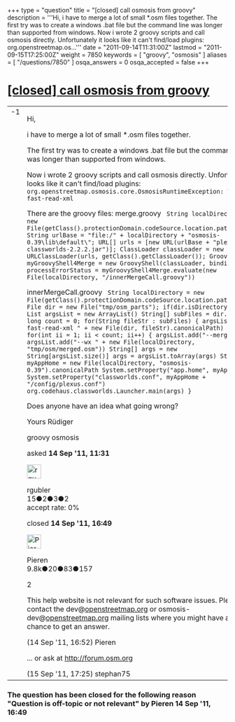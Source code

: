 +++
type = "question"
title = "[closed] call osmosis from groovy"
description = '''Hi, i have to merge a lot of small *.osm files together.  The first try was to create a windows .bat file but the command line was longer than supported from windows. Now i wrote 2 groovy scripts and call osmosis directly. Unfortunately it looks like it can&#x27;t find/load plugins:  org.openstreetmap.os...'''
date = "2011-09-14T11:31:00Z"
lastmod = "2011-09-15T17:25:00Z"
weight = 7850
keywords = [ "groovy", "osmosis" ]
aliases = [ "/questions/7850" ]
osqa_answers = 0
osqa_accepted = false
+++

<div class="headNormal">

# [\[closed\] call osmosis from groovy](/questions/7850/call-osmosis-from-groovy)

</div>

<div id="main-body">

<div id="askform">

<table id="question-table" style="width:100%;">
<colgroup>
<col style="width: 50%" />
<col style="width: 50%" />
</colgroup>
<tbody>
<tr>
<td style="width: 30px; vertical-align: top"><div class="vote-buttons">
<span id="post-7850-upvote" class="ajax-command post-vote up" rel="nofollow" title="I like this post (click again to cancel)"> </span>
<div id="post-7850-score" class="post-score" title="current number of votes">
-1
</div>
<span id="post-7850-downvote" class="ajax-command post-vote down" rel="nofollow" title="I dont like this post (click again to cancel)"> </span> <span id="favorite-mark" class="ajax-command favorite-mark" rel="nofollow" title="mark/unmark this question as favorite (click again to cancel)"> </span>
<div id="favorite-count" class="favorite-count">
&#10;</div>
</div></td>
<td><div id="item-right">
<div class="question-body">
<p>Hi,</p>
<p>i have to merge a lot of small *.osm files together.</p>
<p>The first try was to create a windows .bat file but the command line was longer than supported from windows.</p>
<p>Now i wrote 2 groovy scripts and call osmosis directly. Unfortunately it looks like it can't find/load plugins: <code>org.openstreetmap.osmosis.core.OsmosisRuntimeException: Task type fast-read-xml</code></p>
<p>There are the groovy files: merge.groovy <code> String localDirectory = new File(getClass().protectionDomain.codeSource.location.path).parent String urlBase = "file:/" + localDirectory + "osmosis-0.39\lib\default\"; URL[] urls = [new URL(urlBase + "plexus-classworlds-2.2.2.jar")]; ClassLoader classLoader = new URLClassLoader(urls, getClass().getClassLoader()); GroovyShell myGroovyShell4Merge = new GroovyShell(classLoader, binding); processErrorStatus = myGroovyShell4Merge.evaluate(new File(localDirectory, "/innerMergeCall.groovy")) </code></p>
<p>innerMergeCall.groovy <code> String localDirectory = new File(getClass().protectionDomain.codeSource.location.path).parent File dir = new File("tmp/osm_parts"); if(dir.isDirectory()) { List argsList = new ArrayList() String[] subFiles = dir.list() long count = 0; for(String fileStr : subFiles) { argsList.add("--fast-read-xml " + new File(dir, fileStr).canonicalPath) count++ } for(int ii = 1; ii &lt; count; ii++) { argsList.add("--merge") } argsList.add("--wx " + new File(localDirectory, "tmp/osm/merged.osm")) String[] args = new String[argsList.size()] args = argsList.toArray(args) String myAppHome = new File(localDirectory, "osmosis-0.39").canonicalPath System.setProperty("app.home", myAppHome) System.setProperty("classworlds.conf", myAppHome + "/config/plexus.conf") org.codehaus.classworlds.Launcher.main(args) } </code></p>
<p>Does anyone have an idea what going wrong?</p>
<p>Yours Rüdiger</p>
</div>
<div id="question-tags" class="tags-container tags">
<span class="post-tag tag-link-groovy" rel="tag" title="see questions tagged &#39;groovy&#39;">groovy</span> <span class="post-tag tag-link-osmosis" rel="tag" title="see questions tagged &#39;osmosis&#39;">osmosis</span>
</div>
<div id="question-controls" class="post-controls">
&#10;</div>
<div class="post-update-info-container">
<div class="post-update-info post-update-info-user">
<p>asked <strong>14 Sep '11, 11:31</strong></p>
<img src="https://secure.gravatar.com/avatar/75e5e762d630a85a2deec2421fa28f98?s=32&amp;d=identicon&amp;r=g" class="gravatar" width="32" height="32" alt="rgubler&#39;s gravatar image" />
<p><span>rgubler</span><br />
<span class="score" title="15 reputation points">15</span><span title="2 badges"><span class="badge1">●</span><span class="badgecount">2</span></span><span title="3 badges"><span class="silver">●</span><span class="badgecount">3</span></span><span title="2 badges"><span class="bronze">●</span><span class="badgecount">2</span></span><br />
<span class="accept_rate" title="Rate of the user&#39;s accepted answers">accept rate:</span> <span title="rgubler has no accepted answers">0%</span></p>
</div>
<div class="post-update-info post-update-info-edited">
<p><span> closed <strong>14 Sep '11, 16:49</strong> </span></p>
<img src="https://secure.gravatar.com/avatar/0e92f2d89853fd4e04c4b40a921e519b?s=32&amp;d=identicon&amp;r=g" class="gravatar" width="32" height="32" alt="Pieren&#39;s gravatar image" />
<p><span>Pieren</span><br />
<span class="score" title="9847 reputation points"><span>9.8k</span></span><span title="20 badges"><span class="badge1">●</span><span class="badgecount">20</span></span><span title="83 badges"><span class="silver">●</span><span class="badgecount">83</span></span><span title="157 badges"><span class="bronze">●</span><span class="badgecount">157</span></span></p>
</div>
</div>
<div id="comments-container-7850" class="comments-container">
<span id="7857"></span>
<div id="comment-7857" class="comment">
<div id="post-7857-score" class="comment-score">
2
</div>
<div class="comment-text">
<p>This help website is not relevant for such software issues. Please contact the dev@<a href="http://openstreetmap.org">openstreetmap.org</a> or osmosis-dev@<a href="http://openstreetmap.org">openstreetmap.org</a> mailing lists where you might have a better chance to get an answer.</p>
</div>
<div id="comment-7857-info" class="comment-info">
<span class="comment-age">(14 Sep '11, 16:52)</span> <span class="comment-user userinfo">Pieren</span>
</div>
</div>
<span id="7899"></span>
<div id="comment-7899" class="comment">
<div id="post-7899-score" class="comment-score">
&#10;</div>
<div class="comment-text">
<p>... or ask at <a href="http://forum.osm.org">http://forum.osm.org</a></p>
</div>
<div id="comment-7899-info" class="comment-info">
<span class="comment-age">(15 Sep '11, 17:25)</span> <span class="comment-user userinfo">stephan75</span>
</div>
</div>
</div>
<div id="comment-tools-7850" class="comment-tools">
&#10;</div>
<div class="clear">
&#10;</div>
<div id="comment-7850-form-container" class="comment-form-container">
&#10;</div>
<div class="clear">
&#10;</div>
</div></td>
</tr>
</tbody>
</table>

<div class="question-status" style="margin-bottom:15px">

### The question has been closed for the following reason "Question is off-topic or not relevant" by Pieren 14 Sep '11, 16:49

</div>

</div>

</div>

